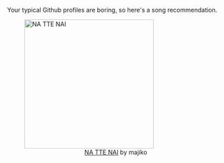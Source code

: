Your typical Github profiles are boring, so here's a song recommendation.
<figure><img width="300" height="300" src="https://i.scdn.co/image/ab67616d0000b273c6d2b8698905a2b59945083d" alt="NA TTE NAI" /><figcaption align="center"><a href="https://open.spotify.com/track/0LrD7sC320iOlQNjy745Yb" target="_blank">NA TTE NAI</a> by majiko</figcaption></figure>
